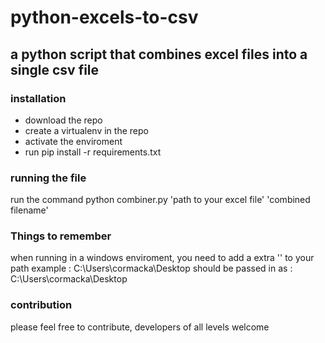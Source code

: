 # python-excels-to-csv

## a python script that combines excel files into a single csv file

### installation
* download the repo
* create a virtualenv in the repo
* activate the enviroment
* run pip install -r requirements.txt

### running the file
run the command python combiner.py 'path to your excel file'  'combined filename'

### Things to remember
when running in a windows enviroment, you need to add a extra '\' to your path
example :  C:\Users\cormacka\Desktop should be passed in as : C:\\Users\\cormacka\\Desktop

### contribution
please feel free to contribute, developers of all levels welcome
